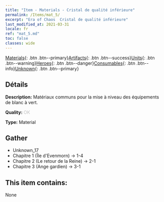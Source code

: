 ```yaml
---
title: "Item - Materials - Cristal de qualité inférieure"
permalink: /Items/mat_5/
excerpt: "Era of Chaos  Cristal de qualité inférieure"
last_modified_at: 2021-03-31
locale: fr
ref: "mat_5.md"
toc: false
classes: wide
---
```

 [Materials](/fr/Items/){: .btn .btn--primary}[Artifacts](/fr/Items/Artifacts/){: .btn .btn--success}[Units](/fr/Items/Units/){: .btn .btn--warning}[Heroes](/fr/Items/Heroes/){: .btn .btn--danger}[Consumables](/fr/Items/Consumables/){: .btn .btn--info}[Unknown](/fr/Items/Unknown/){: .btn .btn--primary}

## Détails
 **Description:** Matériaux communs pour la mise à niveau des équipements de blanc à vert.

 **Quality:** <span style="color: #C0C0C0">OK</span>

 **Type:** Material

## Gather

*    Unknown_17 
*    Chapitre 1 (Île d'Evenmorn) -> 1-4 
*    Chapitre 2 (Le retour de la Reine) -> 2-1 
*    Chapitre 3 (Ange gardien) -> 3-1 

## This item contains:

  None

